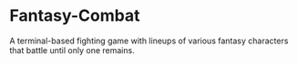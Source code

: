 # Fantasy-Combat
A terminal-based fighting game with lineups of various fantasy characters that battle until only one remains.
